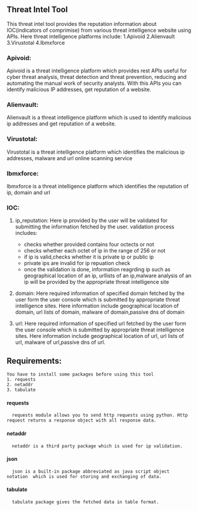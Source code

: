 ## Threat Intel Tool
This threat intel tool provides the reputation information about IOC(indicators of comprimise) from various threat intelligence website using APIs. 
Here threat intelligence platforms include:
1.Apivoid 
2.Alienvault
3.Virustotal 
4.Ibmxforce
### Apivoid:
  Apivoid is a threat intelligence platform which provides rest APIs useful for cyber threat analysis, threat detection and
  threat prevention, reducing and automating the manual work of security analysts. With this APIs you can identify malicious IP addresses, get reputation of a website.
### Alienvault:
  Alienvault is a threat intelligence platform which is used to identify malicious ip addresses and get reputation of a website.
### Virustotal:
  Virustotal is a threat intelligence platform which identifies the malicious ip addresses, malware and url online scanning service
### Ibmxforce:
  Ibmxforce is a threat intelligence platform which identifies the reputation of ip, domain and url
### IOC:
  1. ip_reputation:
       Here ip provided by the user will be validated for submitting the information fetched by the user. validation process includes:
       - checks whether provided contains four octects or not
       - checks whether each octet of ip in the range of 256 or not
       - if ip is valid,checks whether it is private ip or public ip
       - private ips are invalid for ip repuation check
       - once the validation is done, information reagrding ip such as geographical location of an ip, urllists of an ip,malware analysis of an ip will be provided by the 
         appropriate threat intelligence site
  
  2. domain:
     Here required information of specified domain fetched by the user form the user console which is submitted by appropriate threat intelligence sites.
     Here information include geographical location of domain, url lists of domain, malware of domain,passive dns of domain
  
  3. url:
     Here required information of specified url fetched by the user form the user console which is submitted by appropriate threat intelligence sites.
     Here information include geographical location of url, url lists of url, malware of url,passive dns of url.
 ## Requirements:
    You have to install some packages before using this tool
    1. requests
    2. netaddr
    3. tabulate
   #### requests
      requests module allows you to send http requests using python. Http request returns a response object with all response data.
   #### netaddr
      netaddr is a third party package which is used for ip validation.
   #### json
      json is a built-in package abbreviated as java script object notation  which is used for storing and exchanging of data.
   #### tabulate
      tabulate package gives the fetched data in table format. 
   
    
    
     
 



